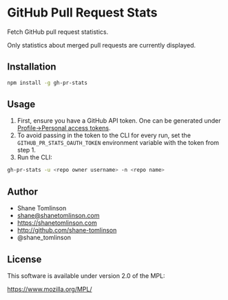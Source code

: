 # GitHub Pull Request Stats

Fetch GitHub pull request statistics.

Only statistics about merged pull requests are currently displayed.

## Installation
```bash
npm install -g gh-pr-stats
```

## Usage

1. First, ensure you have a GitHub API token. One can be generated
under [Profile->Personal access tokens](https://github.com/settings/tokens).
1. To avoid passing in the token to the CLI for every run, set the
   `GITHUB_PR_STATS_OAUTH_TOKEN` environment variable with the token
   from step 1.
1. Run the CLI:
```bash
gh-pr-stats -u <repo owner username> -n <repo name>
```

## Author

* Shane Tomlinson
* shane@shanetomlinson.com
* https://shanetomlinson.com
* http://github.com/shane-tomlinson
* @shane_tomlinson

## License

This software is available under version 2.0 of the MPL:

https://www.mozilla.org/MPL/


